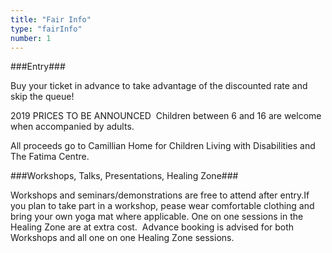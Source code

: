 ```yaml
---
title: "Fair Info"
type: "fairInfo"
number: 1
---
```


###Entry###

Buy your ticket in advance to take advantage of the discounted rate and skip the queue!

2019 PRICES TO BE ANNOUNCED
​
Children between 6 and 16 are welcome when accompanied by adults.

All proceeds go to Camillian Home for Children Living with Disabilities and The Fatima Centre.

###Workshops, Talks, Presentations, Healing Zone###

​Workshops and seminars/demonstrations are free to attend after entry.
​
​If you plan to take part in a workshop, pease wear comfortable clothing and bring your own yoga mat where applicable.
One on one sessions in the Healing Zone are at extra cost.
​
Advance booking is advised for both Workshops and all one on one Healing Zone sessions.​
